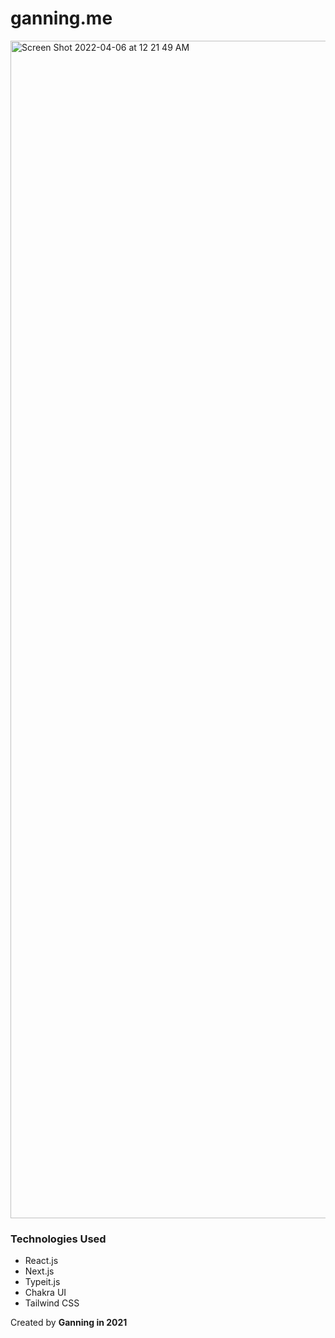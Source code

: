 # ganning.me

<img width="1884" alt="Screen Shot 2022-04-06 at 12 21 49 AM" src="https://user-images.githubusercontent.com/62436772/161895149-cdaee906-4864-4560-8b04-cafee5d793b0.png">

### Technologies Used


- React.js
- Next.js
- Typeit.js
- Chakra UI
- Tailwind CSS

Created by **Ganning in 2021**
